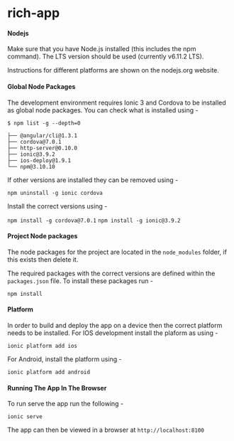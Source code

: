 # rich-app

#### Nodejs

Make sure that you have Node.js installed (this includes the npm command). The LTS version should be used (currently v6.11.2 LTS).

Instructions for different platforms are shown on the nodejs.org website.

#### Global Node Packages

The development environment requires Ionic 3 and Cordova to be installed as global node packages. You can check what is installed using -

```
$ npm list -g --depth=0

├── @angular/cli@1.3.1
├── cordova@7.0.1
├── http-server@0.10.0
├── ionic@3.9.2
├── ios-deploy@1.9.1
└── npm@3.10.10
```

If other versions are installed they can be removed using -

`npm uninstall -g ionic cordova`

Install the correct versions using -

`npm install -g cordova@7.0.1`
`npm install -g ionic@3.9.2`

#### Project Node packages

The node packages for the project are located in the `node_modules` folder, if this exists then delete it.

The required packages with the correct versions are defined within the `packages.json` file. To install these packages run -

`npm install`

#### Platform

In order to build and deploy the app on a device then the correct platform needs to be installed. For IOS development install the plaform as using -

`ionic platform add ios`

For Android, install the platform using -

`ionic platform add android`


#### Running The App In The Browser

To run serve the app run the following -

`ionic serve`

The app can then be viewed in a browser at `http://localhost:8100`
